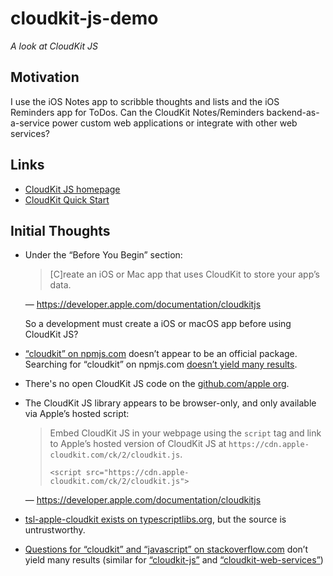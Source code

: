 # cloudkit-js-demo

_A look at CloudKit JS_

## Motivation

I use the iOS Notes app to scribble thoughts and lists and the iOS Reminders app for ToDos. Can the CloudKit Notes/Reminders backend-as-a-service power custom web applications or integrate with other web services?

## Links

* [CloudKit JS homepage](https://developer.apple.com/documentation/cloudkitjs)
* [CloudKit Quick Start](https://developer.apple.com/library/archive/documentation/DataManagement/Conceptual/CloudKitQuickStart/Introduction/Introduction.html#//apple_ref/doc/uid/TP40014987)

## Initial Thoughts

* Under the “Before You Begin” section:

    > [C]reate an iOS or Mac app that uses CloudKit to store your app’s data.

    — https://developer.apple.com/documentation/cloudkitjs

    So a development must create a iOS or macOS app before using CloudKit JS?
* [“cloudkit” on npmjs.com](https://www.npmjs.com/package/cloudkit) doesn’t appear to be an official package. Searching for “cloudkit” on npmjs.com [doesn’t yield many results](https://www.npmjs.com/search?q=cloudkit).
* There's no open CloudKit JS code on the [github.com/apple org](https://github.com/apple).
* The CloudKit JS library appears to be browser-only, and only available via Apple’s hosted script:

    > Embed CloudKit JS in your webpage using the `script` tag and link to Apple’s hosted version of CloudKit JS at `https://cdn.apple-cloudkit.com/ck/2/cloudkit.js`.
    >
    > ```
    > <script src="https://cdn.apple-cloudkit.com/ck/2/cloudkit.js">
    > ```

    — https://developer.apple.com/documentation/cloudkitjs
* [tsl-apple-cloudkit exists on typescriptlibs.org](https://typescriptlibs.org/tsl-apple-cloudkit/), but the source is untrustworthy.
* [Questions for “cloudkit” and “javascript” on stackoverflow.com](https://stackoverflow.com/questions/tagged/cloudkit+javascript) don’t yield many results (similar for [“cloudkit-js”](https://stackoverflow.com/search?q=cloudkit-js) and [“cloudkit-web-services”](https://stackoverflow.com/questions/tagged/cloudkit-web-services))
